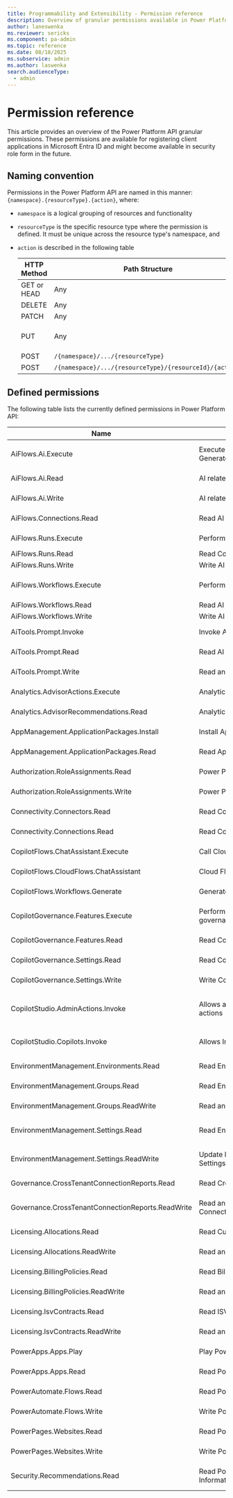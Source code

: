 ```yaml
---
title: Programmability and Extensibility - Permission reference
description: Overview of granular permissions available in Power Platform programmability tools
author: laneswenka
ms.reviewer: sericks
ms.component: pa-admin
ms.topic: reference
ms.date: 08/18/2025
ms.subservice: admin
ms.author: laswenka
search.audienceType: 
  - admin
---
```


# Permission reference

This article provides an overview of the Power Platform API granular permissions. These permissions are available for registering client applications in Microsoft Entra ID and might become available in security role form in the future.

## Naming convention

Permissions in the Power Platform API are named in this manner: `{namespace}.{resourceType}.{action}`, where:

* `namespace` is a logical grouping of resources and functionality
* `resourceType` is the specific resource type where the permission is defined. It must be unique across the resource type's namespace, and
* `action` is described in the following table

  HTTP Method | Path Structure | Action Name(s)
  ----------- | -------------- | --------------
  GET or HEAD | Any            | Read
  DELETE      | Any            | Delete
  PATCH       | Any            | Update
  PUT         | Any            | Create and Update
  POST        | `/{namespace}/.../{resourceType}` | Create
  POST        | `/{namespace}/.../{resourceType}/{resourceId}/{action}` | `{action}`

## Defined permissions

The following table lists the currently defined permissions in Power Platform API:

Name | Display name | Description
---- | ------------ | -----------
AiFlows.Ai.Execute | Execute AI related operations (like Generate) on AI flow | Allows you to execute AI-related operations (like Generate) on AI flows.
AiFlows.Ai.Read | AI related read operations on AI flow | Allows you to do AI-related read operations on AI flows.
AiFlows.Ai.Write | AI related write operations on AI flow | Allows you to do AI-related write operations on AI flows.
AiFlows.Connections.Read | Read AI Flow Connection | Allows reading AI flow connections.
AiFlows.Runs.Execute | Perform actions on AI flow run | Allows performing actions on AI flow runs.
AiFlows.Runs.Read | Read Copilot flow run | Allows reading AI flow runs.
AiFlows.Runs.Write | Write AI flow run | Allows writing AI flow runs.
AiFlows.Workflows.Execute | Perform actions (like activate) AI flow | Allows you to perform actions (like activate) on AI flows.
AiFlows.Workflows.Read | Read AI flow | Allows reading AI flows.
AiFlows.Workflows.Write | Write AI flow | Allows writing AI flows.
AiTools.Prompt.Invoke | Invoke AI Prompts | Allows invoking of AI prompts.
AiTools.Prompt.Read | Read AI Prompts | Allows reading of AI prompts.
AiTools.Prompt.Write | Read and Write AI Prompts | Allows reading and writing of AI prompts.
Analytics.AdvisorActions.Execute | Analytics.AdvisorActions.Execute | Allows users to execute advisor actions.
Analytics.AdvisorRecommendations.Read | Analytics.AdvisorRecommendations.Read | Allows users to read advisor recommendations.
AppManagement.ApplicationPackages.Install | Install Application Packages | Allows installing application packages.
AppManagement.ApplicationPackages.Read | Read Application Packages | Allows reading of application packages.
Authorization.RoleAssignments.Read | Power Platform role assignment reader | Allows reading of Power Platform role assignments.
Authorization.RoleAssignments.Write | Power Platform role assignment writer | Allows assigning of Power Platform role assignments.
Connectivity.Connectors.Read | Read Connectors | Allows reading of connectors.
Connectivity.Connections.Read | Read Connections | Allows reading of connections.
CopilotFlows.ChatAssistant.Execute | Call Cloud Flows chat assistant | Allows calling cloud flows chat assistant.
CopilotFlows.CloudFlows.ChatAssistant | Cloud Flows chat assistant | Allows cloud flows chat assistant.
CopilotFlows.Workflows.Generate | Generate Copilot Flow Suggestion | Allows generating Copilot flow suggestions.
CopilotGovernance.Features.Execute | Perform actions related to Copilot governance features | Permission required to perform actions related to Copilot governance features.
CopilotGovernance.Features.Read | Read Copilot governance features | Permission required to read Copilot governance features.
CopilotGovernance.Settings.Read | Read Copilot governance settings | Permission required to read Copilot governance settings.
CopilotGovernance.Settings.Write | Write Copilot governance settings | Permission required to write Copilot governance settings.
CopilotStudio.AdminActions.Invoke | Allows admins to invoke administrative actions | Allow admins to invoke administrative actions on agents created in Microsoft Copilot Studio.
CopilotStudio.Copilots.Invoke | Allows Invoking Copilots | Allows interacting with authenticated Copilots hosted by Copilot Studio.
EnvironmentManagement.Environments.Read | Read Environments | Allows reading of environments.
EnvironmentManagement.Groups.Read | Read Environment Groups | Allows reading of environment groups.
EnvironmentManagement.Groups.ReadWrite | Read and Write Environment Groups | Allows reading and writing of environment groups.
EnvironmentManagement.Settings.Read | Read Environment Management Settings | Allows reading of Environment Management Settings
EnvironmentManagement.Settings.ReadWrite | Update Environment Management Settings | Allows update of environment management settings.
Governance.CrossTenantConnectionReports.Read | Read Cross-Tenant Connection Reports | Allows reading cross-tenant connection reports
Governance.CrossTenantConnectionReports.ReadWrite | Read and Write Cross-Tenant Connection Reports | Allows reading and writing of cross-tenant connection reports.
Licensing.Allocations.Read | Read Currency Allocations | Allows reading currency allocations.
Licensing.Allocations.ReadWrite | Read and Write Currency Allocations | Allows reading and writing of currency allocations.
Licensing.BillingPolicies.Read | Read Billing Policies | Allows reading of billing policies.
Licensing.BillingPolicies.ReadWrite | Read and Write Billing Policies | Allows read and writing of billing policies.
Licensing.IsvContracts.Read | Read ISV Contracts | Allows reading of ISV contracts.
Licensing.IsvContracts.ReadWrite | Read and Write ISV Contracts | Allows reading and writing of ISV contracts.
PowerApps.Apps.Play | Play Power Apps | Allows playing of Power Apps applications.
PowerApps.Apps.Read | Read Power App | Allows reading of Power Apps applications.
PowerAutomate.Flows.Read | Read Power Automate Flows | Allows reading of Power Automate flows.
PowerAutomate.Flows.Write | Write Power Automate Flows | Allows writing of Power Automate flows.
PowerPages.Websites.Read | Read Power Pages Websites | Allows reading of Power Pages websites.
PowerPages.Websites.Write | Write Power Pages Websites | Allows writing of Power Pages websites.
Security.Recommendations.Read | Read Power Platform Security Information | Allows reading of security recommendations in Power Platform.

